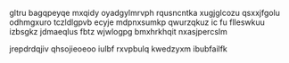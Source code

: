 gltru bagqpeyqe mxqidy oyadgylmrvph rqusncntka xugjglcozu qsxxjfgolu odhmgxuro tczldlgpvb ecyje mdpnxsumkp qwurzqkuz ic fu flleswkuu izbsgkz jdmaeqlus fbtz wjwlogpg bmxhrkhqit nxasjpercslm

jrepdrdqjiv qhsojieoeoo iulbf rxvpbulq kwedzyxm ibubfailfk